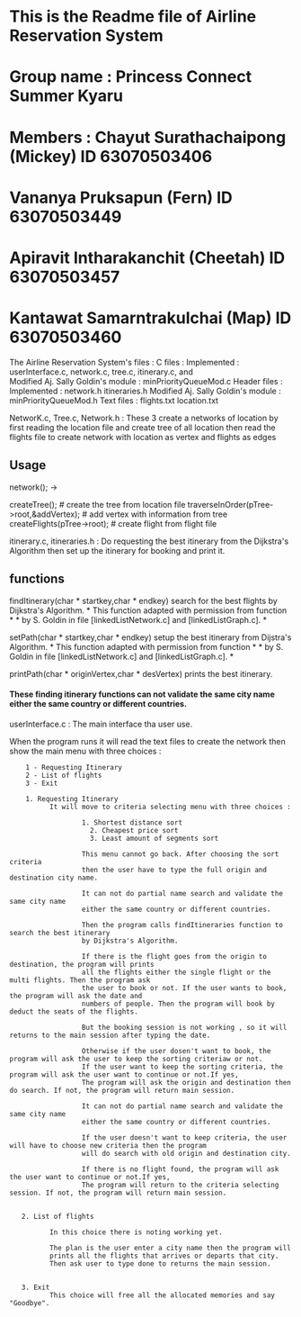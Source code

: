 # This is the Readme file of Airline Reservation System
# Group name : Princess Connect Summer Kyaru
# Members : Chayut Surathachaipong (Mickey) ID 63070503406
#           Vananya Pruksapun (Fern) ID 63070503449
#           Apiravit Intharakanchit (Cheetah) ID 63070503457
#           Kantawat Samarntrakulchai (Map) ID 63070503460
      
The Airline Reservation System's files :
C files : 
         Implemented :
              userInterface.c, network.c, tree.c, itinerary.c, and   
         Modified Aj. Sally Goldin's module :
              minPriorityQueueMod.c
Header files :
         Implemented :
              network.h itineraries.h
         Modified Aj. Sally Goldin's module :
              minPriorityQueueMod.h
Text files :
         flights.txt
         location.txt


NetworK.c, Tree.c, Network.h :
These 3 create a networks of location by first reading the location file and create tree of all location
then read the flights file to create network with location as vertex and flights as edges

## Usage
network(); ->

createTree(); # create the tree from location file
traverseInOrder(pTree->root,&addVertex); # add vertex with information from tree
createFlights(pTree->root); # create flight from flight file


itinerary.c, itineraries.h :
Do requesting the best itinerary from the Dijkstra's Algorithm then set up the itinerary for booking
and print it.

## functions
findItinerary(char * startkey,char * endkey) search for the best flights by Dijkstra's Algorithm.
        * This function adapted with permission from function                 *
        * by S. Goldin in file [linkedListNetwork.c] and [linkedListGraph.c]. *
        
  
setPath(char * startkey,char * endkey) setup the best itinerary from Dijstra's Algorithm.
        * This function adapted with permission from function                 *
        * by S. Goldin in file [linkedListNetwork.c] and [linkedListGraph.c]. *
  
printPath(char * originVertex,char * desVertex) prints the best itinerary.
  
  #### These finding itinerary functions can not validate the same city name either the same country or different countries. ####
  
  
userInterface.c :
The main interface tha user use.

When the program runs it will read the text files to create the network
    then show the main menu with three choices :
        
        1 - Requesting Itinerary
        2 - List of flights
        3 - Exit
        
        1. Requesting Itinerary
              It will move to criteria selecting menu with three choices :
              
                      1. Shortest distance sort
	                    2. Cheapest price sort
	                    3. Least amount of segments sort
                      
                      This menu cannot go back. After choosing the sort criteria
                      then the user have to type the full origin and destination city name.
                      
                      It can not do partial name search and validate the same city name 
                      either the same country or different countries.
                      
                      Then the program calls findItineraries function to search the best itinerary
                      by Dijkstra's Algorithm.
                      
                      If there is the flight goes from the origin to destination, the program will prints
                      all the flights either the single flight or the multi flights. Then the program ask
                      the user to book or not. If the user wants to book, the program will ask the date and
                      numbers of people. Then the program will book by deduct the seats of the flights.
                      
                      But the booking session is not working , so it will returns to the main session after typing the date.
                      
                      Otherwise if the user dosen't want to book, the program will ask the user to keep the sorting criteriaw or not.
                      If the user want to keep the sorting criteria, the program will ask the user want to continue or not.If yes,
                      The program will ask the origin and destination then do search. If not, the program will return main session.
                      
                      It can not do partial name search and validate the same city name 
                      either the same country or different countries.
                      
                      If the user doesn't want to keep criteria, the user will have to choose new criteria then the program
                      will do search with old origin and destination city.
                      
                      If there is no flight found, the program will ask the user want to continue or not.If yes,
                      The program will return to the criteria selecting session. If not, the program will return main session.
       
       
       2. List of flights
       
              In this choice there is noting working yet.
              
              The plan is the user enter a city name then the program will
              prints all the flights that arrives or departs that city.
              Then ask user to type done to returns the main session.
              
              
       3. Exit
              This choice will free all the allocated memories and say "Goodbye".
           
                      
  

  

